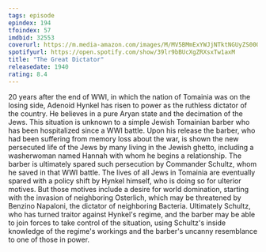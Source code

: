 ```yaml
---
tags: episode
epindex: 194
tfoindex: 57
imdbid: 32553
coverurl: https://m.media-amazon.com/images/M/MV5BMmExYWJjNTktNGUyZS00ODhmLTkxYzAtNWIzOGEyMGNiMmUwXkEyXkFqcGdeQXVyNjU0OTQ0OTY@._V1_SY300_CR0,0,202,300_.jpg
spotifyurl: https://open.spotify.com/show/39lr9bBUcXgZRXsxTw1axM
title: "The Great Dictator"
releasedate: 1940
rating: 8.4
---
```


20 years after the end of WWI, in which the nation of Tomainia was on the losing side, Adenoid Hynkel has risen to power as the ruthless dictator of the country. He believes in a pure Aryan state and the decimation of the Jews. This situation is unknown to a simple Jewish Tomainian barber who has been hospitalized since a WWI battle. Upon his release the barber, who had been suffering from memory loss about the war, is shown the new persecuted life of the Jews by many living in the Jewish ghetto, including a washerwoman named Hannah with whom he begins a relationship. The barber is ultimately spared such persecution by Commander Schultz, whom he saved in that WWI battle. The lives of all Jews in Tomainia are eventually spared with a policy shift by Hynkel himself, who is doing so for ulterior motives. But those motives include a desire for world domination, starting with the invasion of neighboring Osterlich, which may be threatened by Benzino Napaloni, the dictator of neighboring Bacteria. Ultimately Schultz, who has turned traitor against Hynkel's regime, and the barber may be able to join forces to take control of the situation, using Schultz's inside knowledge of the regime's workings and the barber's uncanny resemblance to one of those in power.